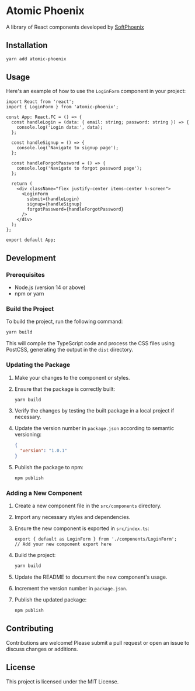 # Atomic Phoenix
A library of React components developed by [SoftPhoenix](https://www.softphoenix.tech)

## Installation

```bash
yarn add atomic-phoenix
```

## Usage

Here's an example of how to use the `LoginForm` component in your project:

```tsx
import React from 'react';
import { LoginForm } from 'atomic-phoenix';

const App: React.FC = () => {
  const handleLogin = (data: { email: string; password: string }) => {
    console.log('Login data:', data);
  };

  const handleSignup = () => {
    console.log('Navigate to signup page');
  };

  const handleForgotPassword = () => {
    console.log('Navigate to forgot password page');
  };

  return (
    <div className="flex justify-center items-center h-screen">
      <LoginForm
        submit={handleLogin}
        signup={handleSignup}
        forgotPassword={handleForgotPassword}
      />
    </div>
  );
};

export default App;
```

## Development

### Prerequisites

- Node.js (version 14 or above)
- npm or yarn

### Build the Project

To build the project, run the following command:

```bash
yarn build
```

This will compile the TypeScript code and process the CSS files using PostCSS, generating the output in the `dist` directory.

### Updating the Package

1. Make your changes to the component or styles.

2. Ensure that the package is correctly built:

    ```bash
    yarn build
    ```

3. Verify the changes by testing the built package in a local project if necessary.

4. Update the version number in `package.json` according to semantic versioning:

    ```json
    {
      "version": "1.0.1"
    }
    ```

5. Publish the package to npm:

    ```bash
    npm publish
    ```

### Adding a New Component

1. Create a new component file in the `src/components` directory.

2. Import any necessary styles and dependencies.

3. Ensure the new component is exported in `src/index.ts`:

    ```tsx
    export { default as LoginForm } from './components/LoginForm';
    // Add your new component export here
    ```

4. Build the project:

    ```bash
    yarn build
    ```

5. Update the README to document the new component's usage.

6. Increment the version number in `package.json`.

7. Publish the updated package:

    ```bash
    npm publish
    ```

## Contributing

Contributions are welcome! Please submit a pull request or open an issue to discuss changes or additions.

## License

This project is licensed under the MIT License.
```